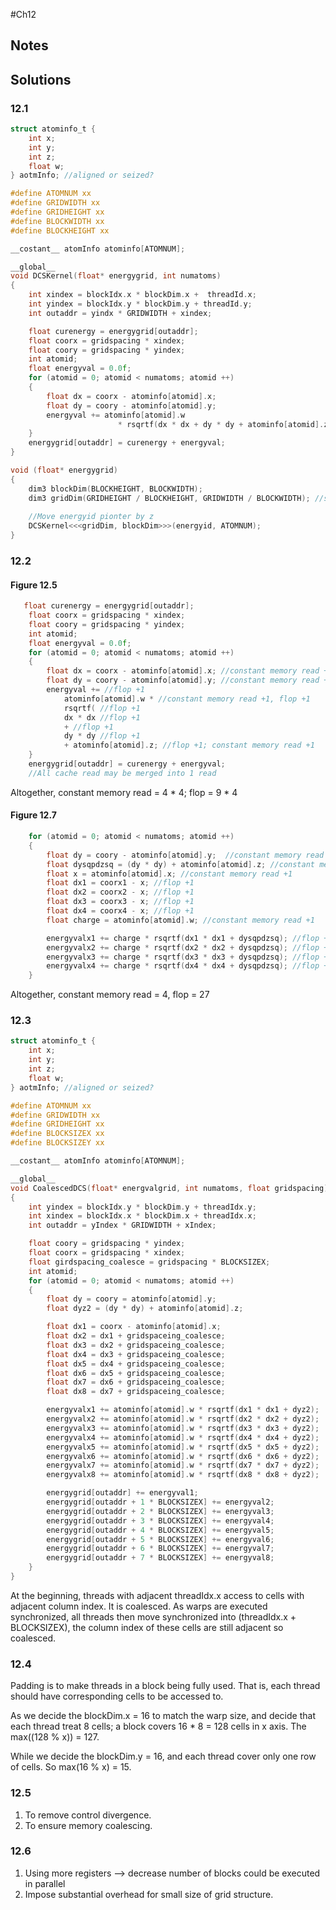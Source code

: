 #Ch12
## Notes
## Solutions
### 12.1
```c
struct atominfo_t {
    int x;
    int y;
    int z;
    float w;
} aotmInfo; //aligned or seized?

#define ATOMNUM xx
#define GRIDWIDTH xx
#define GRIDHEIGHT xx
#define BLOCKWIDTH xx
#define BLOCKHEIGHT xx

__costant__ atomInfo atominfo[ATOMNUM];

__global__
void DCSKernel(float* energygrid, int numatoms)
{
    int xindex = blockIdx.x * blockDim.x +  threadId.x;
    int yindex = blockIdx.y * blockDim.y + threadId.y;
    int outaddr = yindx * GRIDWIDTH + xindex;

    float curenergy = energygrid[outaddr];
    float coorx = gridspacing * xindex;
    float coory = gridspacing * yindex;
    int atomid;
    float energyval = 0.0f;
    for (atomid = 0; atomid < numatoms; atomid ++)
    {
        float dx = coorx - atominfo[atomid].x;
        float dy = coory - atominfo[atomid].y;
        energyval += atominfo[atomid].w 
                        * rsqrtf(dx * dx + dy * dy + atominfo[atomid].z;
    }
    energygrid[outaddr] = curenergy + energyval;
}

void (float* energygrid)
{
    dim3 blockDim(BLOCKHEIGHT, BLOCKWIDTH);
    dim3 gridDim(GRIDHEIGHT / BLOCKHEIGHT, GRIDWIDTH / BLOCKWIDTH); //suppose % == 0
    
    //Move energyid pionter by z
    DCSKernel<<<gridDim, blockDim>>>(energyid, ATOMNUM);
}
```
### 12.2
#### Figure 12.5
```c
   float curenergy = energygrid[outaddr];
    float coorx = gridspacing * xindex;
    float coory = gridspacing * yindex;
    int atomid;
    float energyval = 0.0f;
    for (atomid = 0; atomid < numatoms; atomid ++)
    {
        float dx = coorx - atominfo[atomid].x; //constant memory read +1, flop +1
        float dy = coory - atominfo[atomid].y; //constant memory read +1, flop +1
        energyval += //flop +1
            atominfo[atomid].w * //constant memory read +1, flop +1
            rsqrtf( //flop +1
            dx * dx //flop +1
            + //flop +1 
            dy * dy //flop +1
            + atominfo[atomid].z; //flop +1; constant memory read +1
    }
    energygrid[outaddr] = curenergy + energyval;
    //All cache read may be merged into 1 read
```
Altogether, constant memory read = 4 * 4;
flop = 9 * 4
#### Figure 12.7
```c
    for (atomid = 0; atomid < numatoms; atomid ++)
    {
        float dy = coory - atominfo[atomid].y;  //constant memory read +1, flop +1
        float dysqpdzsq = (dy * dy) + atominfo[atomid].z; //constant memory read1, flop +2
        float x = atominfo[atomid].x; //constant memory read +1
        float dx1 = coorx1 - x; //flop +1
        float dx2 = coorx2 - x; //flop +1
        float dx3 = coorx3 - x; //flop +1
        float dx4 = coorx4 - x; //flop +1
        float charge = atominfo[atomid].w; //constant memory read +1

        energyvalx1 += charge * rsqrtf(dx1 * dx1 + dysqpdzsq); //flop +5
        energyvalx2 += charge * rsqrtf(dx2 * dx2 + dysqpdzsq); //flop +5
        energyvalx3 += charge * rsqrtf(dx3 * dx3 + dysqpdzsq); //flop +5
        energyvalx4 += charge * rsqrtf(dx4 * dx4 + dysqpdzsq); //flop +5
    }
```
Altogether, constant memory read = 4, flop = 27
### 12.3
```c
struct atominfo_t {
    int x;
    int y;
    int z;
    float w;
} aotmInfo; //aligned or seized?

#define ATOMNUM xx
#define GRIDWIDTH xx
#define GRIDHEIGHT xx
#define BLOCKSIZEX xx
#define BLOCKSIZEY xx

__costant__ atomInfo atominfo[ATOMNUM];

__global__
void CoalescedDCS(float* energvalgrid, int numatoms, float gridspacing)
{
    int yindex = blockIdx.y * blockDim.y + threadIdx.y;
    int xindex = blockIdx.x * blockDim.x + threadIdx.x;
    int outaddr = yIndex * GRIDWIDTH + xIndex;

    float coory = gridspacing * yindex;
    float coorx = gridspacing * xindex;
    float girdspacing_coalesce = gridspacing * BLOCKSIZEX;
    int atomid;
    for (atomid = 0; atomid < numatoms; atomid ++)
    {
        float dy = coory = atominfo[atomid].y;
        float dyz2 = (dy * dy) + atominfo[atomid].z;

        float dx1 = coorx - atominfo[atomid].x;
        float dx2 = dx1 + gridspaceing_coalesce;
        float dx3 = dx2 + gridspaceing_coalesce;
        float dx4 = dx3 + gridspaceing_coalesce;
        float dx5 = dx4 + gridspaceing_coalesce;
        float dx6 = dx5 + gridspaceing_coalesce;
        float dx7 = dx6 + gridspaceing_coalesce;
        float dx8 = dx7 + gridspaceing_coalesce;

        energyvalx1 += atominfo[atomid].w * rsqrtf(dx1 * dx1 + dyz2);
        energyvalx2 += atominfo[atomid].w * rsqrtf(dx2 * dx2 + dyz2);
        energyvalx3 += atominfo[atomid].w * rsqrtf(dx3 * dx3 + dyz2);
        energyvalx4 += atominfo[atomid].w * rsqrtf(dx4 * dx4 + dyz2);
        energyvalx5 += atominfo[atomid].w * rsqrtf(dx5 * dx5 + dyz2);
        energyvalx6 += atominfo[atomid].w * rsqrtf(dx6 * dx6 + dyz2);
        energyvalx7 += atominfo[atomid].w * rsqrtf(dx7 * dx7 + dyz2);
        energyvalx8 += atominfo[atomid].w * rsqrtf(dx8 * dx8 + dyz2);

        energygrid[outaddr] += energyval1;
        energygrid[outaddr + 1 * BLOCKSIZEX] += energyval2;
        energygrid[outaddr + 2 * BLOCKSIZEX] += energyval3;
        energygrid[outaddr + 3 * BLOCKSIZEX] += energyval4;
        energygrid[outaddr + 4 * BLOCKSIZEX] += energyval5;
        energygrid[outaddr + 5 * BLOCKSIZEX] += energyval6;
        energygrid[outaddr + 6 * BLOCKSIZEX] += energyval7;
        energygrid[outaddr + 7 * BLOCKSIZEX] += energyval8;
    }
}
```
At the beginning, threads with adjacent threadIdx.x access to cells with adjacent column index. It is coalesced.
As warps are executed synchronized, all threads then move synchronized into (threadIdx.x + BLOCKSIZEX),
the column index of these cells are still adjacent so coalesced.  
### 12.4
Padding is to make threads in a block being fully used. 
That is, each thread should have corresponding cells to be accessed to.

As we decide the blockDim.x = 16 to match the warp size, and decide that each thread treat 8 cells;
a block covers 16 * 8 = 128 cells in x axis. The max((128 % x)) = 127.

While we decide the blockDim.y = 16, and each thread cover only one row of cells.
So max(16 % x) = 15.
### 12.5
1) To remove control divergence. 
2) To ensure memory coalescing.
### 12.6
1) Using more registers --> decrease number of blocks could be executed in parallel
2) Impose substantial overhead for small size of grid structure. 